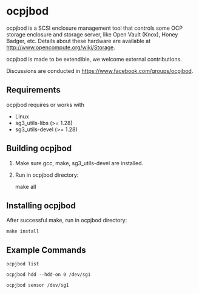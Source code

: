# ocpjbod
ocpjbod is a SCSI enclosure management tool that controls some OCP
storage enclosure and storage server, like Open Vault (Knox),
Honey Badger, etc. Details about these hardware are available at
http://www.opencompute.org/wiki/Storage.

ocpjbod is made to be extendible, we welcome external contributions.

Discussions are conducted in https://www.facebook.com/groups/ocpjbod.

## Requirements
ocpjbod requires or works with
* Linux
* sg3_utils-libs (>= 1.28)
* sg3_utils-devel (>= 1.28)

## Building ocpjbod
1. Make sure gcc, make, sg3_utils-devel are installed.

2. Run in ocpjbod directory:

    make all

## Installing ocpjbod
After successful make, run in ocpjbod directory:

    make install

## Example Commands
    ocpjbod list

    ocpjbod hdd --hdd-on 0 /dev/sg1

    ocpjbod sensor /dev/sg1
